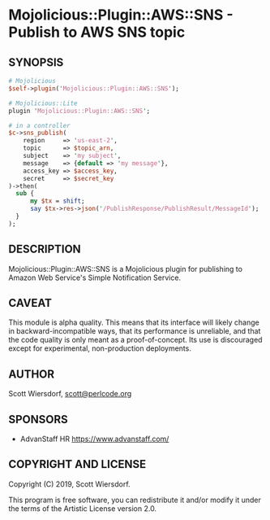 # Mojolicious::Plugin::AWS::SNS - Publish to AWS SNS topic

## SYNOPSIS

```perl
# Mojolicious
$self->plugin('Mojolicious::Plugin::AWS::SNS');

# Mojolicious::Lite
plugin 'Mojolicious::Plugin::AWS::SNS';

# in a controller
$c->sns_publish(
    region     => 'us-east-2',
    topic      => $topic_arn,
    subject    => 'my subject',
    message    => {default => 'my message'},
    access_key => $access_key,
    secret     => $secret_key
)->then(
  sub {
      my $tx = shift;
      say $tx->res->json('/PublishResponse/PublishResult/MessageId');
  }
);
```

## DESCRIPTION

Mojolicious::Plugin::AWS::SNS is a Mojolicious plugin for publishing to Amazon Web Service's Simple Notification Service.

## CAVEAT

This module is alpha quality. This means that its interface will likely change in backward-incompatible ways, that its performance is unreliable, and that the code quality is only meant as a proof-of-concept. Its use is discouraged except for experimental, non-production deployments.

## AUTHOR

Scott Wiersdorf, <scott@perlcode.org>

## SPONSORS

* AdvanStaff HR <https://www.advanstaff.com/>

## COPYRIGHT AND LICENSE

Copyright (C) 2019, Scott Wiersdorf.

This program is free software, you can redistribute it and/or modify it under the terms of the Artistic License version 2.0.
